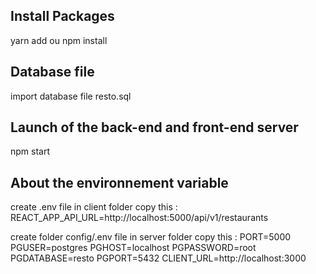 ## Install Packages

yarn add ou npm install

## Database file

import database file resto.sql

## Launch of the back-end and front-end server

npm start

## About the environnement variable

create .env file in client folder
copy this : REACT_APP_API_URL=http://localhost:5000/api/v1/restaurants

create folder config/.env file in server folder
copy this : PORT=5000
            PGUSER=postgres
            PGHOST=localhost
            PGPASSWORD=root
            PGDATABASE=resto
            PGPORT=5432
            CLIENT_URL=http://localhost:3000
